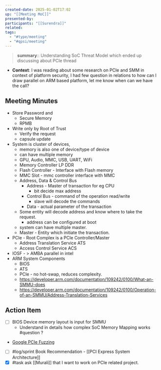 ```yaml
---
created-date: 2025-01-02T17:02
up: "[[Meeting MoC]]"
presented-by: 
participants: "[[Surendra]]"
related: 
tags:
  - "#type/meeting"
  - "#qpsi/meeting"
---
```


> **summary**:: Understanding SoC Threat Model which ended up discussing about PCIe thread

- **Context**: I was reading about some research on PCIe and SMM in context of platform security, I had few question in relations to how can I draw parallel on ARM based platform, let me know when can we have the call?

## Meeting Minutes

- Store Password and 
	- Secure Memory 
	- RPMB
- Write only by Root of Trust
	- Verify the request
	- capsule update
- System is cluster of devices, 
	- memory is also one of device/type of device
	- can have multiple memory
	- GPU, Audio, MMC, USB, UART, WiFi
	- Memory Controller LP DDR
	- Flash Controller - Interface with Flash memory
	- MMC Slot - mmc controller interface with MMC
	- Address, Data & Control Bus
		- Address - Master of transaction for eg CPU
			- bit decide max address
		- Control Bus - command of the operation read/write
			- slave will decode the commands
		- Data - actual parameter of the transaction
	- Some entity will decode address and know where to take the request.
		- address can be configured at boot
	- system can have multiple master. 
	- Master - Entity which initiate the transaction.
- PCIe - Root Complex is a PCIe Controller/Master
	- Address Translation Service ATS
	- Access Control Service ACS
- IOSF - > AMBA parallel in intel
- ARM System Components
	- BIOS
	- ATS
	- PCIe - no hot-swap, reduces complexity.
	- https://developer.arm.com/documentation/109242/0100/What-an-SMMU-does
	- https://developer.arm.com/documentation/109242/0100/Operation-of-an-SMMU/Address-Translation-Services

## Action Item

- [ ] BIOS Device memory layout is input for SMMU
	- Understand in details how complex SoC Memory Mapping works #question ?
- [Google PCIe Fuzzing](https://cloud.google.com/blog/products/gcp/fuzzing-pci-express-security-in-plaintext)
- [ ] #log/sprint  Book Recommendation - [[PCI Express System Architecture]]
- [x] #task ask [[Murali]] that I want to work on PCIe related project.
